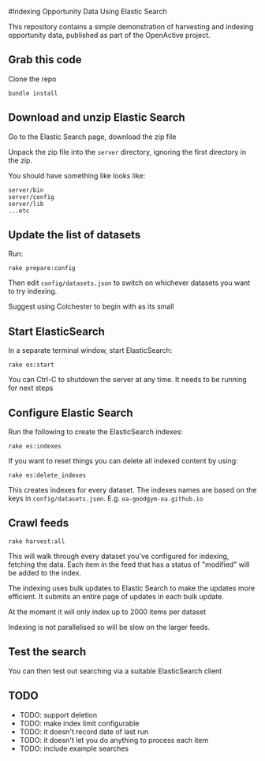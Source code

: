 #Indexing Opportunity Data Using Elastic Search

This repository contains a simple demonstration of harvesting and indexing 
opportunity data, published as part of the OpenActive project.

## Grab this code

Clone the repo

```
bundle install
```

## Download and unzip Elastic Search

Go to the Elastic Search page, download the zip file

Unpack the zip file into the `server` directory, ignoring the first directory 
in the zip.

You should have something like looks like:

```
server/bin
server/config
server/lib
...etc
```

## Update the list of datasets

Run:

```
rake prepare:config
```

Then edit `config/datasets.json` to switch on whichever datasets you want to try indexing.

Suggest using Colchester to begin with as its small

## Start ElasticSearch

In a separate terminal window, start ElasticSearch:

```
rake es:start
```

You can Ctrl-C to shutdown the server at any time. It needs to be running for next steps

## Configure Elastic Search

Run the following to create the ElasticSearch indexes:

```
rake es:indexes
```

If you want to reset things you can delete all indexed content by using:

```
rake es:delete_indexes
```

This creates indexes for every dataset. The indexes names are based on the keys 
in `config/datasets.json`. E.g. `oa-goodgym-oa.github.io`

## Crawl feeds

```
rake harvest:all
```

This will walk through every dataset you've configured for indexing, fetching the data. 
Each item in the feed that has a status of "modified" will be added to the index.

The indexing uses bulk updates to Elastic Search to make the updates more efficient.
It submits an entire page of updates in each bulk update.

At the moment it will only index up to 2000 items per dataset

Indexing is not parallelised so will be slow on the larger feeds.

## Test the search

You can then test out searching via a suitable ElasticSearch client

## TODO

* TODO: support deletion
* TODO: make index limit configurable
* TODO: it doesn't record date of last run
* TODO: it doesn't let you do anything to process each item
* TODO: include example searches